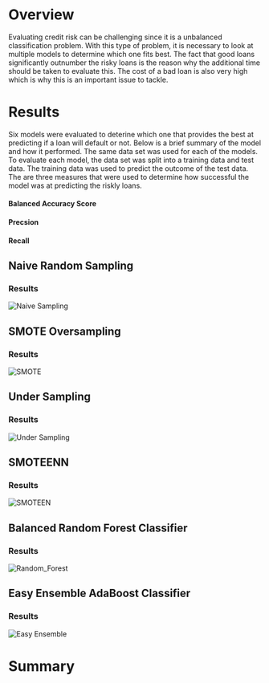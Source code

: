 # Overview
Evaluating credit risk can be challenging since it is a unbalanced classification problem. With this type of problem, it is necessary to look at multiple models to determine which one fits best. The fact that good loans significantly outnumber the risky loans is the reason why the additional time should be taken to evaluate this. The cost of a bad loan is also very high which is why this is an important issue to tackle.

# Results
Six models were evaluated to deterine which one that provides the best at predicting if a loan will default or not. Below is a brief summary of the model and how it performed. The same data set was used for each of the models. To evaluate each model, the data set was split into a training data and test data. The training data was used to predict the outcome of the test data. The are three measures that were used to determine how successful the model was at predicting the riskly loans.

#### Balanced Accuracy Score
#### Precsion
#### Recall

## Naive Random Sampling
### Results
![Naive Sampling](../main/Resources/naive_sampling.png)

## SMOTE Oversampling
### Results
![SMOTE](../main/Resources/smote.png)

## Under Sampling
### Results
![Under Sampling](../main/Resources/under_sampling.png)

## SMOTEENN 
### Results
![SMOTEEN](../main/Resources/smoteenn.png)

## Balanced Random Forest Classifier 
### Results
![Random_Forest](../main/Resources/random_forest.png)

## Easy Ensemble AdaBoost Classifier 
### Results
![Easy Ensemble](../main/Resources/easy_ensemble.png)

# Summary
